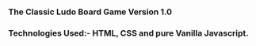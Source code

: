 ### The Classic Ludo Board Game Version 1.0 

### Technologies Used:- HTML, CSS and pure Vanilla Javascript.